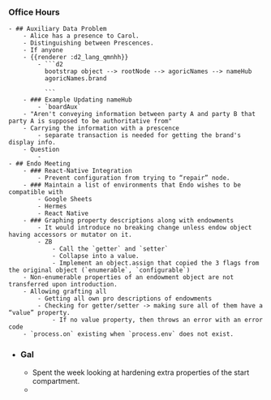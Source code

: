 ### Office Hours
	- ## Auxiliary Data Problem
		- Alice has a presence to Carol.
		- Distinguishing between Prescences.
		- If anyone
		- {{renderer :d2_lang_qmnhh}}
			- ```d2
			  bootstrap object --> rootNode --> agoricNames --> nameHub
			  agoricNames.brand
			  
			  ```
		- ### Example Updating nameHub
			- `boardAux`
		- "Aren't conveying information between party A and party B that party A is supposed to be authoritative from"
		- Carrying the information with a prescence
			- separate transaction is needed for getting the brand's display info.
		- Question
			-
	- ## Endo Meeting
		- ### React-Native Integration
			- Prevent configuration from trying to “repair” node.
		- ### Maintain a list of environments that Endo wishes to be compatible with
			- Google Sheets
			- Hermes
			- React Native
		- ### Graphing property descriptions along with endowments
			- It would introduce no breaking change unless endow object having accessors or mutator on it.
			- ZB
				- Call the `getter` and `setter`
				- Collapse into a value.
				- Implement an object.assign that copied the 3 flags from the original object (`enumerable`, `configurable`)
		- Non-enumerable properties of an endowment object are not transferred upon introduction.
		- Allowing grafting all
			- Getting all own pro descriptions of endowments
			- Checking for getter/setter -> making sure all of them have a “value” property.
				- If no value property, then throws an error with an error code
		- `process.on` existing when `process.env` does not exist.
- ### Gal
	- Spent the week looking at hardening extra properties of the start compartment.
	-